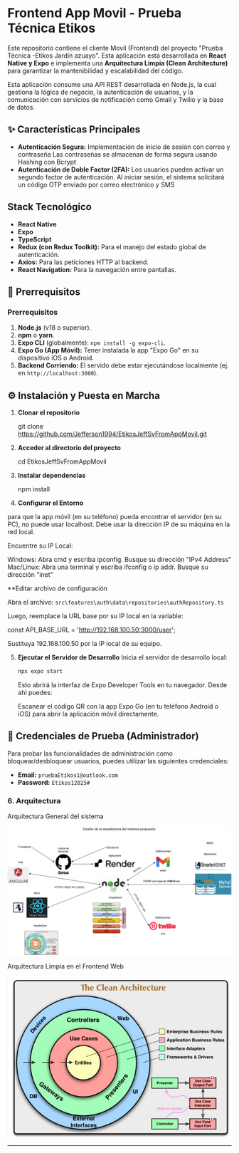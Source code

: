 

# Frontend App Movil  - Prueba Técnica Etikos 

Este repositorio contiene el cliente Movil (Frontend) del proyecto "Prueba Técnica -Etikos Jardín azuayo". Esta aplicación está desarrollada en **React Native y Expo** e implementa una **Arquitectura Limpia (Clean Architecture)** para garantizar la mantenibilidad y escalabilidad del código.



Esta aplicación consume una API REST desarrollada en Node.js, la cual gestiona la lógica de negocio, la autenticación de usuarios, y la comunicación con servicios de notificación como Gmail y Twilio y la base de datos.

## ✨ Características Principales

* **Autenticación Segura:** Implementación de inicio de sesión con correo y contraseña Las contraseñas se almacenan de forma segura usando Hashing con Bcrypt
* **Autenticación de Doble Factor (2FA):** Los usuarios pueden activar un segundo factor de autenticación. Al iniciar sesión, el sistema solicitará un código OTP enviado por correo electrónico y SMS

## Stack Tecnológico

* **React Native**
* **Expo**
* **TypeScript**
* **Redux (con Redux Toolkit):** Para el manejo del estado global de autenticación.
* **Axios:** Para las peticiones HTTP al backend.
* **React Navigation:** Para la navegación entre pantallas.


## 🚀 Prerrequisitos


### Prerrequisitos

1.  **Node.js** (v18 o superior).
2.  **npm** o **yarn**.
3.  **Expo CLI** (globalmente): `npm install -g expo-cli`.
4.  **Expo Go (App Móvil):** Tener instalada la app "Expo Go" en su dispositivo iOS o Android.
5.  **Backend Corriendo:** El servido debe estar ejecutándose localmente (ej. en `http://localhost:3000`).

## ⚙️ Instalación y Puesta en Marcha


1.  **Clonar el repositorio**

    git clone https://github.com/Jefferson1994/EtikosJeffSvFromAppMovil.git

2.  **Acceder al directorio del proyecto**
    
    cd EtikosJeffSvFromAppMovil


3.  **Instalar dependencias**

    npm install


4.  **Configurar el Entorno**


para que la app móvil (en su teléfono) pueda encontrar el servidor (en su PC), no puede usar localhost. Debe usar la dirección IP de su máquina en la red local.

Encuentre su IP Local:

Windows: Abra cmd y escriba ipconfig. Busque su dirección "IPv4 Address" 
Mac/Linux: Abra una terminal y escriba ifconfig o ip addr. Busque su dirección "inet" 

**Editar archivo de configuración

Abra el archivo:
`src\features\auth\data\repositories\authRepository.ts`

Luego, reemplace la URL base por su IP local en la variable:

const API_BASE_URL = 'http://192.168.100.50:3000/user';


Sustituya 192.168.100.50 por la IP local de su equipo.


5.  **Ejecutar el Servidor de Desarrollo**
    Inicia el servidor de desarrollo local:
    ```bash
    npx expo start
    ```
    Esto abrirá la interfaz de Expo Developer Tools en tu navegador.
    Desde ahí puedes:

    Escanear el código QR con la app Expo Go (en tu teléfono Android o iOS) para abrir la aplicación móvil directamente.

## 🧪 Credenciales de Prueba (Administrador)

Para probar las funcionalidades de administración como bloquear/desbloquear usuarios, puedes utilizar las siguientes credenciales:

* **Email:** `pruebaEtikos1@outlook.com` 
* **Password:** `Etikos12025#` 

### 6. Arquitectura 

Arquitectura General del sistema 

![Diagrama de Arquitectura del Sistema](./docs/ArquitecturaGeneral.png)


Arquitectura Limpia en  el Frontend Web

![Diagrama de Arquitectura del Backend](./docs/cleanArquitecture.png)







---




